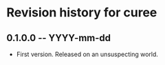 # Revision history for curee

## 0.1.0.0 -- YYYY-mm-dd

* First version. Released on an unsuspecting world.
